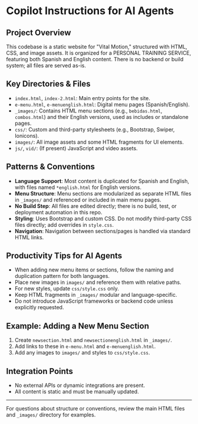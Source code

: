 # Copilot Instructions for AI Agents

## Project Overview
This codebase is a static website for "Vital Motion," structured with HTML, CSS, and image assets. It is organized for a PERSONAL TRAINING SERVICE, featuring both Spanish and English content. There is no backend or build system; all files are served as-is.

## Key Directories & Files
- `index.html`, `index-2.html`: Main entry points for the site.
- `e-menu.html`, `e-menuenglish.html`: Digital menu pages (Spanish/English).
- `_images/`: Contains HTML menu sections (e.g., `bebidas.html`, `combos.html`) and their English versions, used as includes or standalone pages.
- `css/`: Custom and third-party stylesheets (e.g., Bootstrap, Swiper, Ionicons).
- `images/`: All image assets and some HTML fragments for UI elements.
- `js/`, `vid/`: (If present) JavaScript and video assets.

## Patterns & Conventions
- **Language Support**: Most content is duplicated for Spanish and English, with files named `*english.html` for English versions.
- **Menu Structure**: Menu sections are modularized as separate HTML files in `_images/` and referenced or included in main menu pages.
- **No Build Step**: All files are edited directly; there is no build, test, or deployment automation in this repo.
- **Styling**: Uses Bootstrap and custom CSS. Do not modify third-party CSS files directly; add overrides in `style.css`.
- **Navigation**: Navigation between sections/pages is handled via standard HTML links.

## Productivity Tips for AI Agents
- When adding new menu items or sections, follow the naming and duplication pattern for both languages.
- Place new images in `images/` and reference them with relative paths.
- For new styles, update `css/style.css` only.
- Keep HTML fragments in `_images/` modular and language-specific.
- Do not introduce JavaScript frameworks or backend code unless explicitly requested.

## Example: Adding a New Menu Section
1. Create `newsection.html` and `newsectionenglish.html` in `_images/`.
2. Add links to these in `e-menu.html` and `e-menuenglish.html`.
3. Add any images to `images/` and styles to `css/style.css`.

## Integration Points
- No external APIs or dynamic integrations are present.
- All content is static and must be manually updated.

---

For questions about structure or conventions, review the main HTML files and `_images/` directory for examples.
